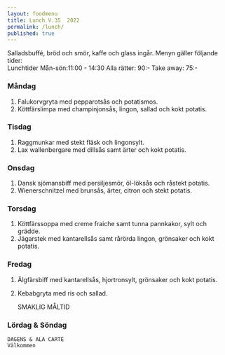 ```yaml
---
layout: foodmenu
title: Lunch V.35  2022
permalink: /lunch/
published: true
---
```

Salladsbuffé, bröd och smör, kaffe och glass ingår.
Menyn gäller följande tider:  
Lunchtider  Mån-sön:11:00 - 14:30
Alla rätter: 90:- Take away: 75:-
                                
### Måndag
1. Falukorvgryta med pepparotsås och potatismos.
2. Köttfärslimpa med champinjonsås, lingon, sallad och kokt potatis.

### Tisdag
1. Raggmunkar med stekt fläsk och lingonsylt.
2. Lax wallenbergare med dillsås samt ärter och kokt potatis.

### Onsdag
1. Dansk sjömansbiff med persiljesmör, öl-löksås och råstekt potatis.
2. Wienerschnitzel med brunsås, ärter, citron och stekt potatis.

### Torsdag
1. Köttfärssoppa med creme fraiche samt tunna pannkakor, sylt och grädde. 
2. Jägarstek med kantarellsås samt rårörda lingon, grönsaker och kokt potatis.

### Fredag  
1. Älgfärsbiff med kantarellsås, hjortronsylt, grönsaker och kokt potatis.
2. Kebabgryta med ris och sallad.

   SMAKLIG MÅLTID
  
  ### Lördag & Söndag 
    DAGENS & ALA CARTÈ
    Välkommen
    
       
    

   
    
   
     

